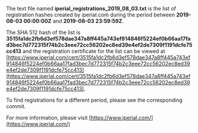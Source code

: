 The text file named **iperial_registrations_2019_08_03.txt** is the list of registration hashes created by iperial.com during the period between **2019-08-03 00:00:00Z** and **2019-08-03 23:59:59Z**.

The SHA 512 hash of the list is **3515fa1dc2fb6d3ef578dae347a8ff445a743ef914846f5224ef0b66aa17fad3bec7d772315f74b2c3eee72cc56202ec8ed39e4ef2de7309f1191dcfe75cc413** and the registration certificate for the list can be viewed at [https://www.iperial.com/cert/3515fa1dc2fb6d3ef578dae347a8ff445a743ef914846f5224ef0b66aa17fad3bec7d772315f74b2c3eee72cc56202ec8ed39e4ef2de7309f1191dcfe75cc413](https://www.iperial.com/cert/3515fa1dc2fb6d3ef578dae347a8ff445a743ef914846f5224ef0b66aa17fad3bec7d772315f74b2c3eee72cc56202ec8ed39e4ef2de7309f1191dcfe75cc413).

To find registrations for a different period, please see the corresponding commit.

For more information, please visit [https://www.iperial.com/](https://www.iperial.com/)
